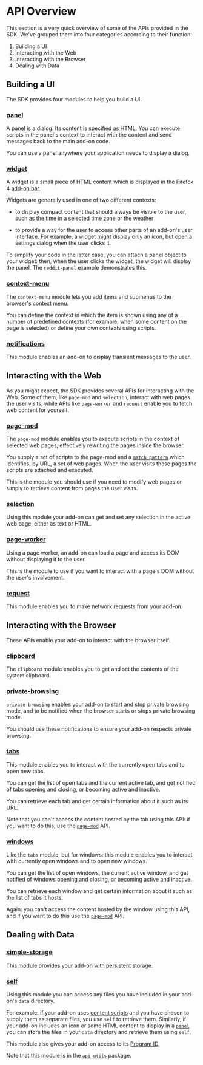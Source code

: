# API Overview #

This section is a very quick overview of some of the APIs provided in the SDK.
We've grouped them into four categories according to their function:

 1. Building a UI
 2. Interacting with the Web
 3. Interacting with the Browser
 4. Dealing with Data

## Building a UI ##

The SDK provides four modules to help you build a UI.

### [panel](/packages/addon-kit/docs/panel) ###

A panel is a dialog. Its content is specified as HTML. You can execute scripts
in the panel's context to interact with the content and send messages back to
the main add-on code.

You can use a panel anywhere your application needs to display a dialog.

### [widget](/packages/addon-kit/docs/widget) ###

A widget is a small piece of HTML content which is displayed in the Firefox 4
[add-on bar](https://developer.mozilla.org/en/The_add-on_bar).

Widgets are generally used in one of two different contexts:

* to display compact content that should always be visible to the user, such as
the time in a selected time zone or the weather

* to provide a way for the user to access other parts of an add-on's user
interface. For example, a widget might display only an icon, but open a
settings dialog when the user clicks it.

To simplify your code in the latter case, you can attach a panel object to
your widget: then, when the user clicks the widget, the widget will display
the panel. The `reddit-panel` example demonstrates this.

### [context-menu](/packages/addon-kit/docs/context-menu) ###

The `context-menu` module lets you add items and submenus to the browser's
context menu.

You can define the context in which the item is shown using any
of a number of predefined contexts (for example, when some content on the page
is selected) or define your own contexts using scripts.

### [notifications](/packages/addon-kit/docs/notifications) ###

This module enables an add-on to display transient messages to the user.

## Interacting with the Web ##

As you might expect, the SDK provides several APIs for interacting with the
Web. Some of them, like `page-mod` and `selection`, interact with web pages
the user visits, while APIs like `page-worker` and `request` enable you to
fetch web content for yourself.

### [page-mod](/packages/addon-kit/docs/page-mod) ###

The `page-mod` module enables you to execute scripts in the context of selected
web pages, effectively rewriting the pages inside the browser.

You supply a set of scripts to the page-mod and a [`match
pattern`](/packages/api-utils/docs/match-pattern) which identifies, by URL, a set of
web pages. When the user visits these pages the scripts are attached and
executed.

This is the module you should use if you need to modify web pages or simply to
retrieve content from pages the user visits.

### [selection](/packages/addon-kit/docs/selection) ###

Using this module your add-on can get and set any selection in the active web
page, either as text or HTML.

### [page-worker](/packages/addon-kit/docs/page-worker) ###

Using a page worker, an add-on can load a page and access its DOM without
displaying it to the user.

This is the module to use if you want to interact with a page's DOM without
the user's involvement.

### [request](/packages/addon-kit/docs/request) ###

This module enables you to make network requests from your add-on.

## Interacting with the Browser ##

These APIs enable your add-on to interact with the browser itself.

### [clipboard](/packages/addon-kit/docs/clipboard) ###

The `clipboard` module enables you to get and set the contents of the system
clipboard.

### [private-browsing](/packages/addon-kit/docs/private-browsing) ###

`private-browsing` enables your add-on to start and stop private browsing mode,
and to be notified when the browser starts or stops private browsing
mode.

You should use these notifications to ensure your add-on respects private
browsing.

### [tabs](/packages/addon-kit/docs/tabs) ###

This module enables you to interact with the currently open tabs and to open
new tabs.

You can get the list of open tabs and the current active tab, and get
notified of tabs opening and closing, or becoming active and inactive.

You can retrieve each tab and get certain information about it such as its URL.

Note that you can't access the content hosted by the tab using this API: if you
want to do this, use the [`page-mod`](/packages/addon-kit/docs/page-mod) API.

### [windows](/packages/addon-kit/docs/windows) ###

Like the `tabs` module, but for windows: this module enables you to
interact with currently open windows and to open new windows.

You can get the list of open windows, the current active window, and get
notified of windows opening and closing, or becoming active and inactive.

You can retrieve each window and get certain information about it such as the
list of tabs it hosts.

Again: you can't access the content hosted by the window using this API, and if
you want to do this use the [`page-mod`](/packages/addon-kit/docs/page-mod) API.

## Dealing with Data ##

### [simple-storage](/packages/addon-kit/docs/simple-storage) ###

This module provides your add-on with persistent storage.

### [self](/packages/api-utils/docs/self) ###

Using this module you can access any files you have included in your add-on's
`data` directory.

For example: if your add-on uses [content
scripts](/dev-guide/addon-development/web-content) and you have chosen to supply
them as separate files, you use `self` to retrieve them. Similarly, if your
add-on includes an icon or some HTML content to display in a
[`panel`](/packages/addon-kit/docs/panel) you can store the files in your `data`
directory and retrieve them using `self`.

This module also gives your add-on access to its [Program
ID](/dev-guide/addon-development/program-id).

Note that this module is in the [`api-utils`](/packages/api-utils) package.
